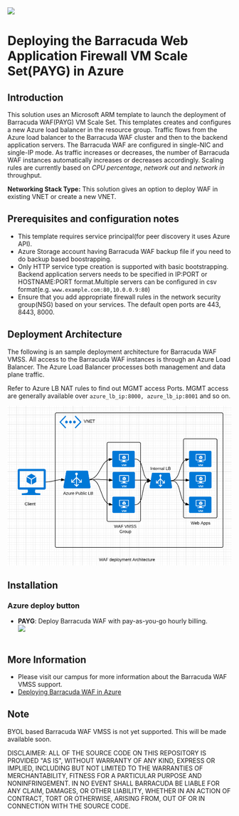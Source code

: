 
<a href="https://portal.azure.com/#create/Microsoft.Template/uri/https%3A%2F%2Fraw.githubusercontent.com%2Fbarracudanetworks%2Fwaf-azure-templates%2Fmaster%2FARMTemplates%2Fvmss_v2%2FmainTemplate.json">
<img src="http://azuredeploy.net/deploybutton.png"/></a>
       
# Deploying the Barracuda Web Application Firewall VM Scale Set(PAYG) in Azure
       
## Introduction

This solution uses an Microsoft ARM template to launch the deployment of Barracuda WAF(PAYG) VM Scale Set. This templates creates and configures a new Azure load balancer in the resource group. Traffic flows from the Azure load balancer to the Barracuda WAF cluster and then to the backend application servers. The Barracuda WAF are configured in single-NIC and single-IP mode. As traffic increases or decreases, the number of Barracuda WAF instances automatically increases or decreases accordingly. Scaling rules are currently based on *CPU percentage*, *network out* and *network in* throughput.

**Networking Stack Type:** This solution gives an option to deploy WAF in existing VNET or create a new VNET.

## Prerequisites and configuration notes
   - This template requires service principal(for peer discovery it uses Azure API).
   - Azure Storage account having Barracuda WAF backup file if you need to do backup based boostrapping.
   - Only HTTP service type creation is supported with basic bootstrapping. Backend application servers needs to be specified in IP:PORT or HOSTNAME:PORT format.Multiple servers can be configured in csv format(e.g. `www.example.com:80,10.0.0.9:80`)
   - Ensure that you add appropriate firewall rules in the network security group(NSG) based on your services. The default open ports are 443, 8443, 8000.

## Deployment Architecture <a name="config">

The following is an sample deployment architecture for Barracuda WAF VMSS. All access to the Barracuda WAF instances is through an Azure Load Balancer. The Azure Load Balancer processes both management and data plane traffic.

Refer to Azure LB NAT rules to find out MGMT access Ports. MGMT access are generally available over `azure_lb_ip:8000, azure_lb_ip:8001` and so on.

![Deployment Architecture](images/WAF_deployement.png)


## Installation

### <a name="azure"></a>Azure deploy button

   - **PAYG**: Deploy Barracuda WAF with pay-as-you-go hourly billing. <br><a href="https://portal.azure.com/#create/Microsoft.Template/uri/https%3A%2F%2Fraw.githubusercontent.com%2Fbarracudanetworks%2Fwaf-azure-templates%2Fmaster%2FARMTemplates%2Fvmss_v2%2FmainTemplate.json">
       <img src="http://azuredeploy.net/deploybutton.png"/></a><br><br>

## More Information
   - Please visit our campus for more information about the Barracuda WAF VMSS support.
   - [Deploying Barracuda WAF in Azure](https://campus.barracuda.com/product/webapplicationfirewall/article/WAF/DeployWAFInAzure/)

## Note
   BYOL based Barracuda WAF VMSS is not yet supported. This will be made available soon.

DISCLAIMER: ALL OF THE SOURCE CODE ON THIS REPOSITORY IS PROVIDED "AS IS", WITHOUT WARRANTY OF ANY KIND, EXPRESS OR IMPLIED, INCLUDING BUT NOT LIMITED TO THE WARRANTIES OF MERCHANTABILITY, FITNESS FOR A PARTICULAR PURPOSE AND NONINFRINGEMENT. IN NO EVENT SHALL BARRACUDA BE LIABLE FOR ANY CLAIM, DAMAGES, OR OTHER LIABILITY, WHETHER IN AN ACTION OF CONTRACT, TORT OR OTHERWISE, ARISING FROM, OUT OF OR IN CONNECTION WITH THE SOURCE CODE.
